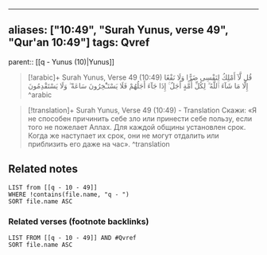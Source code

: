 
---
aliases: ["10:49", "Surah Yunus, verse 49", "Qur'an 10:49"]
tags: Qvref
---

parent:: [[q - Yunus (10)|Yunus]]

> [!arabic]+ Surah Yunus, Verse 49 (10:49)
> <span class="quran-arabic">قُل لَّآ أَمْلِكُ لِنَفْسِى ضَرًّا وَلَا نَفْعًا إِلَّا مَا شَآءَ ٱللَّهُ ۗ لِكُلِّ أُمَّةٍ أَجَلٌ ۚ إِذَا جَآءَ أَجَلُهُمْ فَلَا يَسْتَـْٔخِرُونَ سَاعَةً ۖ وَلَا يَسْتَقْدِمُونَ</span>
^arabic

> [!translation]+ Surah Yunus, Verse 49 (10:49) - Translation
> Скажи: «Я не способен причинить себе зло или принести себе пользу, если того не пожелает Аллах. Для каждой общины установлен срок. Когда же наступает их срок, они не могут отдалить или приблизить его даже на час».
^translation



## Related notes
```dataview
LIST from [[q - 10 - 49]]
WHERE !contains(file.name, "q - ")
SORT file.name ASC
```

### Related verses (footnote backlinks)
```dataview
LIST FROM [[q - 10 - 49]] AND #Qvref
SORT file.name ASC
```

